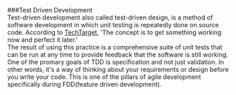 

###Test Driven Development  
Test-driven development also called test-driven design, is a method of software development in which unit testing is repeatedly done on source code. According to [TechTarget](http://searchsoftwarequality.techtarget.com/definition/test-driven-development), 'The concept is to get something working now and perfect it later.'  
The result of using this practice is a comprehensive suite of unit tests that can be run at any time to provide feedback that the software is still working.  
One of the promary goals of TDD is specification and not just validation. In other words, it's a way of thinking about your requirements or design before you write your code. This is one of the pillars of agile development specifically during FDD(feature driven development).